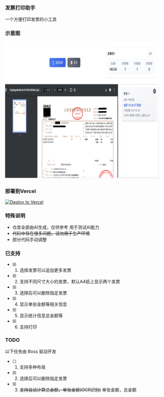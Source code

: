 ### 发票打印助手
一个方便打印发票的小工具

### 示意图
<img src="https://github.com/EnjoyWT/invoice-pdf-printer/blob/main/public/0.2.0.png" width="889" height="448">

### 部署到Vercel
[![Deploy to Vercel](https://vercel.com/button)](https://vercel.com/import/project?template=https://github.com/EnjoyWT/invoice-pdf-printer)


### 特殊说明
- 仓库全部由AI生成，仅供参考 用于测试AI能力
- ~~代码中存在很多问题，请勿用于生产环境~~
- 部分代码手动调整
### 已支持
- [x] 1. 选择发票可以追加更多发票
- [x] 2. 支持不同尺寸大小的发票，默认A4纸上显示两个发票
- [x] 3. 选择后可以删除指定发票
- [x] 4. 显示单张金额等相关信息
- [x] 5. 显示统计信息总金额等
- [x] 6. 支持打印

### TODO
 以下任务由 Boss 驱动开发
- [ ] 1. 支持多种布局
- [x] 2. 选择后可以删除指定发票
- [x] 3. ~~支持自动计算总金额，单张金额(OCR识别)~~ 单张金额，总金额
